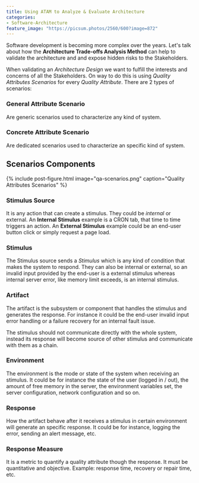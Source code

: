 ```yaml
---
title: Using ATAM to Analyze & Evaluate Architecture
categories:
- Software-Architecture
feature_image: "https://picsum.photos/2560/600?image=872"
---
```


Software development is becoming more complex over the years. Let's talk about how the **Architecture Trade-offs Analysis Method** can help to validate the architecture and and expose hidden risks to the Stakeholders.

<!-- more -->

When validating an _Architecture Design_ we want to fulfill the interests and concerns of all the Stakeholders. On way to do this is using _Quality Attributes Scenarios_ for every _Quality Attribute_. There are 2 types of scenarios:

### General Attribute Scenario

Are generic scenarios used to characterize any kind of system.

### Concrete Attribute Scenario

Are dedicated scenarios used to characterize an specific kind of system.

## Scenarios Components

{% include post-figure.html image="qa-scenarios.png" caption="Quality Attributes Scenarios" %}

### Stimulus Source 

It is any action that can create a stimulus. They could be _internal_ or external. An **Internal Stimulus** example is a CRON tab, that time to time triggers an action. An **External Stimulus** example could be an end-user button click or simply request a page load.
 
### Stimulus

The Stimulus source sends a _Stimulus_ which is any kind of condition that makes the system to respond. They can also be internal or external, so an invalid input provided by the end-user is a external stimulus whereas internal server error, like memory limit exceeds, is an internal stimulus.

### Artifact 

The artifact is the subsystem or component that handles the stimulus and generates the response. For instance it could be the end-user invalid input error handling or a failure recovery for an internal fault issue.

The stimulus should not communicate directly with the whole system, instead its response will become source of other stimulus and communicate with them as a chain.

### Environment

The environment is the mode or state of the system when receiving an stimulus. It could be for instance the state of the user (logged in / out), the amount of free memory in the server, the environment variables set, the server configuration, network configuration and so on.

### Response 

How the artifact behave after it receives a stimulus in certain environment will generate an specific response. It could be for instance, logging the error, sending an alert message, etc.

### Response Measure

It is a metric to quantify a quality attribute though the response. It must be quantitative and objective. Example: response time, recovery or repair time, etc.